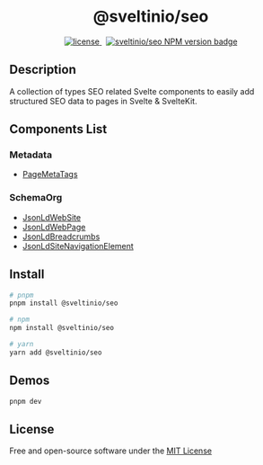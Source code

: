 <div align="center">
    <h1>@sveltinio/seo</h1>
    <a href="https://github.com/sveltinio/components-library/blob/main/LICENSE" target="_blank">
        <img src="https://img.shields.io/badge/license-mit-blue?style=flat-square&logo=none" alt="license" />
    </a>
    &nbsp;
    <a href="https://www.npmjs.com/package/@sveltinio/seo" target="_blank">
        <img src="https://img.shields.io/npm/v/@sveltinio/seo.svg?style=flat" alt="sveltinio/seo NPM version badge" />
    </a>
</div>

## Description

A collection of types SEO related Svelte components to easily add structured SEO data to pages in Svelte & SvelteKit.

## Components List

### Metadata

- [PageMetaTags]

### SchemaOrg

- [JsonLdWebSite]
- [JsonLdWebPage]
- [JsonLdBreadcrumbs]
- [JsonLdSiteNavigationElement]

## Install

```bash
# pnpm
pnpm install @sveltinio/seo

# npm
npm install @sveltinio/seo

# yarn
yarn add @sveltinio/seo
```

## Demos

```bash
pnpm dev
```

## License

Free and open-source software under the [MIT License](LICENSE)

[PageMetaTags]: https://github.com/sveltinio/components-library/tree/main/packages/seo/src/lib/components/metadata/
[JsonLdWebSite]: https://github.com/sveltinio/components-library/tree/main/packages/seo/src/lib/components/schemaorg/website
[JsonLdWebPage]: https://github.com/sveltinio/components-library/tree/main/packages/seo/src/lib/components/schemaorg/webpage
[JsonLdBreadcrumbs]: https://github.com/sveltinio/components-library/tree/main/packages/seo/src/lib/components/schemaorg/breadcrumbs
[JsonLdSiteNavigationElement]: https://github.com/sveltinio/components-library/tree/main/packages/seo/src/lib/components/schemaorg/sitenavigationelements
